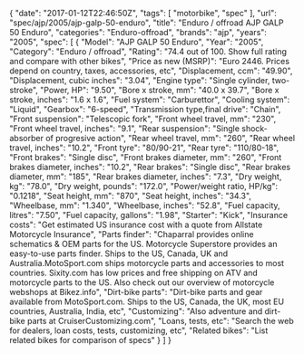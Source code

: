 {
    "date": "2017-01-12T22:46:50Z",
    "tags": [
        "motorbike",
        "spec"
    ],
    "url": "spec\/ajp\/2005\/ajp-galp-50-enduro",
    "title": "Enduro \/ offroad AJP GALP 50 Enduro",
    "categories": "Enduro-offroad",
    "brands": "ajp",
    "years": "2005",
    "spec": [
        {
            "Model": "AJP GALP 50 Enduro",
            "Year": "2005",
            "Category": "Enduro \/ offroad",
            "Rating": "74.4 out of 100. Show full rating and compare with other bikes",
            "Price as new (MSRP)": "Euro 2446.  Prices depend on country, taxes, accessories, etc",
            "Displacement, ccm": "49.90",
            "Displacement, cubic inches": "3.04",
            "Engine type": "Single cylinder, two-stroke",
            "Power, HP": "9.50",
            "Bore x stroke, mm": "40.0 x 39.7",
            "Bore x stroke, inches": "1.6 x 1.6",
            "Fuel system": "Carburettor",
            "Cooling system": "Liquid",
            "Gearbox": "6-speed",
            "Transmission type,final drive": "Chain",
            "Front suspension": "Telescopic fork",
            "Front wheel travel, mm": "230",
            "Front wheel travel, inches": "9.1",
            "Rear suspension": "Single shock-absorber of progresive action",
            "Rear wheel travel, mm": "260",
            "Rear wheel travel, inches": "10.2",
            "Front tyre": "80\/90-21",
            "Rear tyre": "110\/80-18",
            "Front brakes": "Single disc",
            "Front brakes diameter, mm": "260",
            "Front brakes diameter, inches": "10.2",
            "Rear brakes": "Single disc",
            "Rear brakes diameter, mm": "185",
            "Rear brakes diameter, inches": "7.3",
            "Dry weight, kg": "78.0",
            "Dry weight, pounds": "172.0",
            "Power\/weight ratio, HP\/kg": "0.1218",
            "Seat height, mm": "870",
            "Seat height, inches": "34.3",
            "Wheelbase, mm": "1.340",
            "Wheelbase, inches": "52.8",
            "Fuel capacity, litres": "7.50",
            "Fuel capacity, gallons": "1.98",
            "Starter": "Kick",
            "Insurance costs": "Get estimated US insurance cost with a quote from Allstate Motorcycle Insurance",
            "Parts finder": "Chaparral provides online schematics & OEM parts for the US.   Motorcycle Superstore provides an easy-to-use parts finder. Ships to the US, Canada, UK and Australia.MotoSport.com ships motorcycle parts and accessories to most countries.    Sixity.com has low prices and free shipping on ATV and motorcycle parts to the US. Also check out our overview of motorcycle webshops at Bikez.info",
            "Dirt-bike parts": "Dirt-bike parts and gear available from MotoSport.com. Ships to the US, Canada, the UK, most EU countries, Australia, India, etc",
            "Customizing": "Also adventure and dirt-bike parts at CruiserCustomizing.com",
            "Loans, tests, etc": "Search the web for dealers, loan costs, tests, customizing, etc",
            "Related bikes": "List related bikes for comparison of specs"
        }
    ]
}